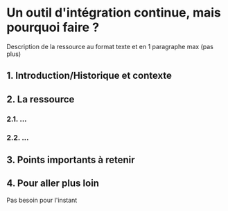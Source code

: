 # Un outil d'intégration continue, mais pourquoi faire ?
Description de la ressource au format texte et en 1 paragraphe max (pas plus)

## 1. Introduction/Historique et contexte


## 2. La ressource
### 2.1. ...


### 2.2. ...

## 3. Points importants à retenir


## 4. Pour aller plus loin
Pas besoin pour l'instant
